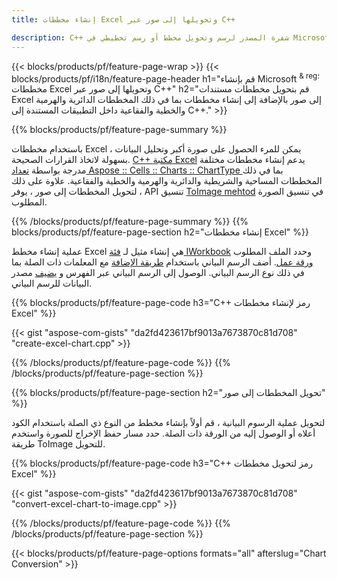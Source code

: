 ```yaml
---
title: إنشاء مخططات Excel وتحويلها إلى صور عبر C++

description: C++ شفرة المصدر لرسم وتحويل مخطط أو رسم تخطيطي في Microsoft Excel باستخدام C++ Library
---
```

{{< blocks/products/pf/feature-page-wrap >}}
{{< blocks/products/pf/i18n/feature-page-header h1="قم بإنشاء Microsoft <sup> & reg؛ </sup> مخططات Excel وتحويلها إلى صور عبر C++" h2="قم بتحويل مخططات مستندات Excel إلى صور بالإضافة إلى إنشاء مخططات بما في ذلك المخططات الدائرية والهرمية والخطية والفقاعية داخل التطبيقات المستندة إلى C++." >}}

{{% blocks/products/pf/feature-page-summary %}}

باستخدام مخططات Excel ، يمكن للمرء الحصول على صورة أكبر وتحليل البيانات بسهولة لاتخاذ القرارات الصحيحة. [C++ مكتبة Excel](/cells/cpp/) يدعم إنشاء مخططات مختلفة مدرجة بواسطة [تعداد Aspose :: Cells :: Charts :: ChartType
](https://reference.aspose.com/cells/cpp/namespace/aspose.cells.charts#a2f17e69bcefc754569019185d0621b70) بما في ذلك المخططات المساحية والشريطية والدائرية والهرمية والخطية والفقاعية. علاوة على ذلك ، لتحويل المخططات إلى صور ، يوفر API تنسيق [ToImage mehtod](https://reference.aspose.com/cells/cpp/class/aspose.cells.charts.i_sparkline#a28d76dd585c48366e1657f2982722ddb) في تنسيق الصورة المطلوب.

{{% /blocks/products/pf/feature-page-summary %}}
{{% blocks/products/pf/feature-page-section h2="إنشاء مخططات Excel" %}}

عملية إنشاء مخطط Excel هي إنشاء مثيل لـ [فئة IWorkbook](https://reference.aspose.com/cells/cpp/class/aspose.cells.i_workbook) وحدد الملف المطلوب [ورقة عمل](https://reference.aspose.com/cells/cpp/class/aspose.cells.i_worksheet_collection#a5574d624796043233420d0e0459ccc43). أضف الرسم البياني باستخدام [طريقة الإضافة](https://reference.aspose.com/cells/cpp/class/aspose.cells.charts.i_chart_collection#ab7e8cce835c251a4682605299a6aa068) مع المعلمات ذات الصلة بما في ذلك نوع الرسم البياني. الوصول إلى الرسم البياني عبر الفهرس و [يضيف](https://reference.aspose.com/cells/cpp/class/aspose.cells.charts.i_series_collection#a8f4dc4d883f32f65b1fb673e2aa7862f) مصدر البيانات للرسم البياني.

{{% blocks/products/pf/feature-page-code h3="C++ رمز لإنشاء مخططات Excel" %}}

{{< gist "aspose-com-gists" "da2fd423617bf9013a7673870c81d708" "create-excel-chart.cpp" >}}

{{% /blocks/products/pf/feature-page-code %}}
{{% /blocks/products/pf/feature-page-section %}}

{{% blocks/products/pf/feature-page-section h2="تحويل المخططات إلى صور" %}}


لتحويل عملية الرسوم البيانية ، قم أولاً بإنشاء مخطط من النوع ذي الصلة باستخدام الكود أعلاه أو الوصول إليه من الورقة ذات الصلة. حدد مسار حفظ الإخراج للصورة واستخدم طريقة ToImage للتحويل.

 
{{% blocks/products/pf/feature-page-code h3="C++ رمز لتحويل مخططات Excel" %}}

{{< gist "aspose-com-gists" "da2fd423617bf9013a7673870c81d708" "convert-excel-chart-to-image.cpp" >}}

{{% /blocks/products/pf/feature-page-code %}}
{{% /blocks/products/pf/feature-page-section %}}

{{< blocks/products/pf/feature-page-options formats="all" afterslug="Chart Conversion" >}}
